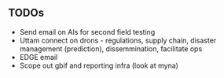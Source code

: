 ## TODOs


* Send email on AIs for second field testing 
* Uttam connect on drons - regulations, supply chain, disaster management (prediction), dissemmination, facilitate ops 
* EDGE email  
* Scope out gbif and reporting infra (look at myna) 


